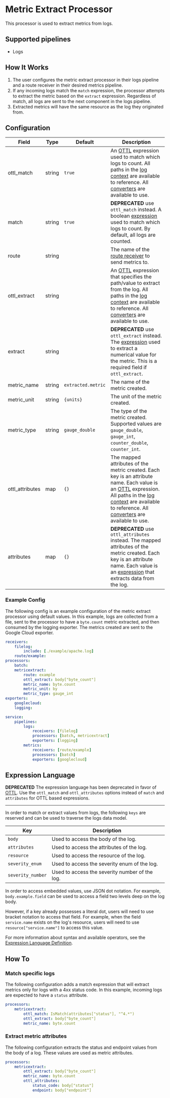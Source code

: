 # Metric Extract Processor
This processor is used to extract metrics from logs.

## Supported pipelines
- Logs

## How It Works
1. The user configures the metric extract processor in their logs pipeline and a route receiver in their desired metrics pipeline.
2. If any incoming logs match the `match` expression, the processor attempts to extract the metric based on the `extract` expression. Regardless of match, all logs are sent to the next component in the logs pipeline.
3. Extracted metrics will have the same resource as the log they originated from.


## Configuration
| Field           | Type   | Default            | Description                                                                                                                                                                                                                                                         |
|-----------------|--------|--------------------|---------------------------------------------------------------------------------------------------------------------------------------------------------------------------------------------------------------------------------------------------------------------|
| ottl_match      | string | `true`             | An [OTTL] expression used to match which logs to count. All paths in the [log context] are available to reference. All [converters] are available to use.                                                                                                           |
| match           | string | `true`             | **DEPRECATED** use `ottl_match` instead. A boolean [expression](https://github.com/antonmedv/expr/blob/master/docs/Language-Definition.md) used to match which logs to count. By default, all logs are counted.                                                     |
| route           | string | ` `                | The name of the [route receiver](../../receiver/routereceiver/README.md) to send metrics to.                                                                                                                                                                        |
| ottl_extract    | string | ` `                | An [OTTL] expression that specifies the path/value to extract from the log. All paths in the [log context] are available to reference. All [converters] are available to use.                                                                                       |
| extract         | string | ` `                | **DEPRECATED** use `ottl_extract` instead. The [expression](https://github.com/antonmedv/expr/blob/master/docs/Language-Definition.md) used to extract a numerical value for the metric. This is a required field if `ottl_extract`.                                |
| metric_name     | string | `extracted.metric` | The name of the metric created.                                                                                                                                                                                                                                     |
| metric_unit     | string | `{units}`          | The unit of the metric created.                                                                                                                                                                                                                                     |
| metric_type     | string | `gauge_double`     | The type of the metric created. Supported values are `gauge_double`, `gauge_int`, `counter_double`, `counter_int`.                                                                                                                                                  |
| ottl_attributes | map    | `{}`               | The mapped attributes of the metric created. Each key is an attribute name. Each value is an [OTTL] expression. All paths in the [log context] are available to reference. All [converters] are available to use.                                                   |
| attributes      | map    | `{}`               | **DEPRECATED** use `ottl_attributes` instead. The mapped attributes of the metric created. Each key is an attribute name. Each value is an [expression](https://github.com/antonmedv/expr/blob/master/docs/Language-Definition.md) that extracts data from the log. |

[OTTL]: https://github.com/open-telemetry/opentelemetry-collector-contrib/tree/v0.105.0/pkg/ottl#readme
[converters]: https://github.com/open-telemetry/opentelemetry-collector-contrib/blob/v0.105.0/pkg/ottl/ottlfuncs/README.md#converters
[log context]: https://github.com/open-telemetry/opentelemetry-collector-contrib/blob/v0.105.0/pkg/ottl/contexts/ottllog/README.md

### Example Config
The following config is an example configuration of the metric extract processor using default values. In this example, logs are collected from a file, sent to the processor to have a `byte.count` metric extracted, and then consumed by the logging exporter. The metrics created are sent to the Google Cloud exporter.
```yaml
receivers:
    filelog:
        include: [./example/apache.log]
    route/example:
processors:
    batch:
    metricextract:
        route: example
        ottl_extract: body["byte_count"]
        metric_name: byte.count
        metric_unit: by
        metric_type: gauge_int
exporters:
    googlecloud:
    logging:

service:
    pipelines:
        logs:
            receivers: [filelog]
            processors: [batch, metricextract]
            exporters: [logging]
        metrics:
            receivers: [route/example]
            processors: [batch]
            exporters: [googlecloud]
```

## Expression Language
**DEPRECATED**
The expression language has been deprecated in favor of [OTTL]. Use the `ottl_match` and `ottl_attributes` options instead of `match` and `attributes` for OTTL based expressions.

--- 
In order to match or extract values from logs, the following `keys` are reserved and can be used to traverse the logs data model.

| Key               | Description                                    |
|-------------------|------------------------------------------------|
| `body`            | Used to access the body of the log.            |
| `attributes`      | Used to access the attributes of the log.      |
| `resource`        | Used to access the resource of the log.        |
| `severity_enum`   | Used to access the severity enum of the log.   |
| `severity_number` | Used to access the severity number of the log. |

In order to access embedded values, use JSON dot notation. For example, `body.example.field` can be used to access a field two levels deep on the log body. 

However, if a key already possesses a literal dot, users will need to use bracket notation to access that field. For example, when the field `service.name` exists on the log's resource, users will need to use `resource["service.name"]` to access this value.

For more information about syntax and available operators, see the [Expression Language Definition](https://github.com/antonmedv/expr/blob/master/docs/Language-Definition.md).

## How To
### Match specific logs
The following configuration adds a match expression that will extract metrics only for logs with a 4xx status code. In this example, incoming logs are expected to have a `status` attribute.
```yaml
processors:
    metricextract:
        ottl_match: IsMatch(attributes["status"], "^4.*")
        ottl_extract: body["byte_count"]
        metric_name: byte.count
```

### Extract metric attributes
The following configuration extracts the status and endpoint values from the body of a log. These values are used as metric attributes.
```yaml
processors:
    metricextract:
        ottl_extract: body["byte_count"]
        metric_name: byte.count
        ottl_attributes:
            status_code: body["status"]
            endpoint: body["endpoint"]
```
